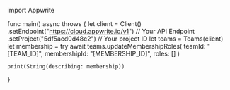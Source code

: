 import Appwrite

func main() async throws {
let client = Client()
.setEndpoint("https://cloud.appwrite.io/v1") // Your API Endpoint
.setProject("5df5acd0d48c2") // Your project ID
let teams = Teams(client)
let membership = try await teams.updateMembershipRoles(
teamId: "[TEAM_ID]",
membershipId: "[MEMBERSHIP_ID]",
roles: []
)

    print(String(describing: membership))

}
